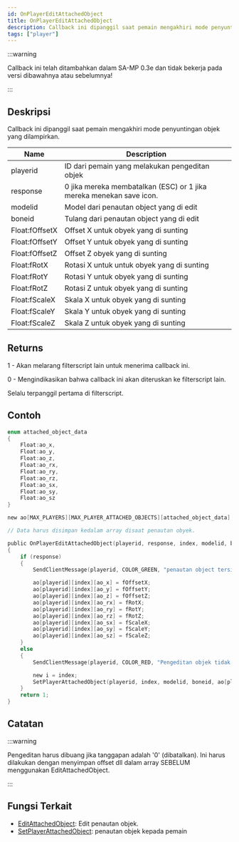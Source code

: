 ```yaml
---
id: OnPlayerEditAttachedObject
title: OnPlayerEditAttachedObject
description: Callback ini dipanggil saat pemain mengakhiri mode penyuntingan objek yang dilampirkan.
tags: ["player"]
---
```


:::warning

Callback ini telah ditambahkan dalam SA-MP 0.3e dan tidak bekerja pada versi dibawahnya atau sebelumnya!

:::

## Deskripsi

Callback ini dipanggil saat pemain mengakhiri mode penyuntingan objek yang dilampirkan.

| Name           | Description                                                         |
| -------------- | --------------------------------------------------------------------|
| playerid       | ID dari pemain yang melakukan pengeditan objek                      |
| response       | 0 jika mereka membatalkan (ESC) or 1 jika mereka menekan save icon. |
| modelid        | Model dari penautan object yang di edit                             |
| boneid         | Tulang dari penautan object yang di edit                            |
| Float:fOffsetX | Offset X untuk obyek yang di sunting                                |
| Float:fOffsetY | Offset Y untuk obyek yang di sunting                                |
| Float:fOffsetZ | Offset Z obyek yang di sunting                                      |
| Float:fRotX    | Rotasi X untuk untuk obyek yang di sunting                          |
| Float:fRotY    | Rotasi Y untuk obyek yang di sunting                                |
| Float:fRotZ    | Rotasi Z untuk obyek yang di sunting                                |
| Float:fScaleX  | Skala X untuk obyek yang di sunting                                 |
| Float:fScaleY  | Skala Y untuk obyek yang di sunting                                 |
| Float:fScaleZ  | Skala Z untuk obyek yang di sunting                                 |

## Returns

1 - Akan melarang filterscript lain untuk menerima callback ini.

0 - Mengindikasikan bahwa callback ini akan diteruskan ke filterscript lain.

Selalu terpanggil pertama di filterscript.
## Contoh

```c
enum attached_object_data
{
    Float:ao_x,
    Float:ao_y,
    Float:ao_z,
    Float:ao_rx,
    Float:ao_ry,
    Float:ao_rz,
    Float:ao_sx,
    Float:ao_sy,
    Float:ao_sz
}

new ao[MAX_PLAYERS][MAX_PLAYER_ATTACHED_OBJECTS][attached_object_data];

// Data harus disimpan kedalam array disaat penautan obyek.

public OnPlayerEditAttachedObject(playerid, response, index, modelid, boneid, Float:fOffsetX, Float:fOffsetY, Float:fOffsetZ, Float:fRotX, Float:fRotY, Float:fRotZ, Float:fScaleX, Float:fScaleY, Float:fScaleZ)
{
    if (response)
    {
        SendClientMessage(playerid, COLOR_GREEN, "penautan object tersimpan.");

        ao[playerid][index][ao_x] = fOffsetX;
        ao[playerid][index][ao_y] = fOffsetY;
        ao[playerid][index][ao_z] = fOffsetZ;
        ao[playerid][index][ao_rx] = fRotX;
        ao[playerid][index][ao_ry] = fRotY;
        ao[playerid][index][ao_rz] = fRotZ;
        ao[playerid][index][ao_sx] = fScaleX;
        ao[playerid][index][ao_sy] = fScaleY;
        ao[playerid][index][ao_sz] = fScaleZ;
    }
    else
    {
        SendClientMessage(playerid, COLOR_RED, "Pengeditan objek tidak disimpan.");

        new i = index;
        SetPlayerAttachedObject(playerid, index, modelid, boneid, ao[playerid][i][ao_x], ao[playerid][i][ao_y], ao[playerid][i][ao_z], ao[playerid][i][ao_rx], ao[playerid][i][ao_ry], ao[playerid][i][ao_rz], ao[playerid][i][ao_sx], ao[playerid][i][ao_sy], ao[playerid][i][ao_sz]);
    }
    return 1;
}
```

## Catatan

:::warning

Pengeditan harus dibuang jika tanggapan adalah '0' (dibatalkan). Ini harus dilakukan dengan menyimpan offset dll dalam array SEBELUM menggunakan EditAttachedObject.

:::

## Fungsi Terkait

- [EditAttachedObject](../functions/EditAttachedObject.md): Edit penautan objek.
- [SetPlayerAttachedObject](../functions/SetPlayerAttachedObject.md): penautan objek kepada pemain
